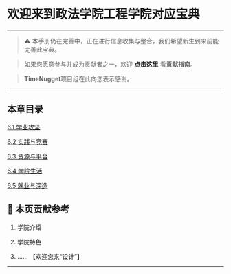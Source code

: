 # 欢迎来到政法学院工程学院对应宝典

---

> ⚠️ 本手册仍在完善中，正在进行信息收集与整合，我们希望新生到来前能完善此宝典。  

> 如果您愿意参与并成为贡献者之一，欢迎 **[点击这里](/CONTRIBUTING.md)** 看**贡献指南**。

> **TimeNugget**项目组在此向您表示感谢。

---

## 本章目录

[6.1 学业攻坚](/SurvivalManual/ujn/Second/6/one.md)

[6.2 实践与竞赛](/SurvivalManual/ujn/Second/6/two.md)

[6.3 资源与平台](/SurvivalManual/ujn/Second/6/three.md)

[6.4 学院生活](/SurvivalManual/ujn/Second/6/four.md)

[6.5 就业与深造](/SurvivalManual/ujn/Second/6/five.md)

## 📌 本页贡献参考

1. 学院介绍  

2. 学院特色  

3. ……  【欢迎您来“设计”】

---
